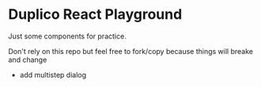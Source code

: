 # Duplico React Playground

Just some components for practice.

Don't rely on this repo but feel free to fork/copy because things will breake and change

- add multistep dialog
